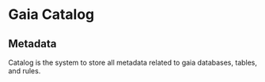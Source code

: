 # Gaia Catalog

## Metadata
Catalog is the system to store all metadata related to gaia databases, tables, and rules.
